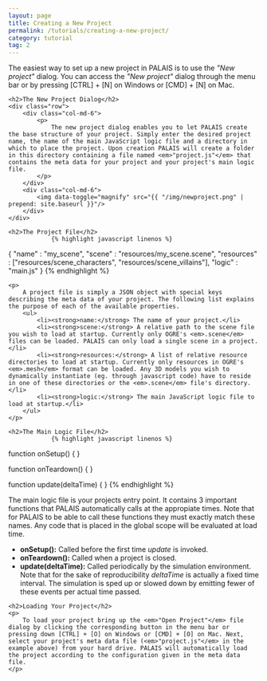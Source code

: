 ```yaml
---
layout: page
title: Creating a New Project
permalink: /tutorials/creating-a-new-project/
category: tutorial
tag: 2
---
```


<div class="creating-a-new-project">
	<p>
		The easiest way to set up a new project in PALAIS is to use the <em>"New project"</em> dialog. You can access the <em>"New project"</em> dialog through the menu bar or by pressing [CTRL] + [N] on Windows or [CMD] + [N] on Mac.
	</p>

	<h2>The New Project Dialog</h2>
	<div class="row">
		<div class="col-md-6">
			<p>
				The new project dialog enables you to let PALAIS create the base structure of your project. Simply enter the desired project name, the name of the main JavaScript logic file and a directory in which to place the project. Upon creation PALAIS will create a folder in this directory containing a file named <em>"project.js"</em> that contains the meta data for your project and your project's main logic file. 
			</p>
		</div>
		<div class="col-md-6">
			<img data-toggle="magnify" src="{{ "/img/newproject.png" | prepend: site.baseurl }}"/>
		</div>
	</div>

	<h2>The Project File</h2>
				{% highlight javascript linenos %}
{
  "name" : "my_scene",
  "scene" : "resources/my_scene.scene",
  "resources" : ["resources/scene_characters", 
                 "resources/scene_villains"],
  "logic"  : "main.js"
}
				{% endhighlight %}

	<p>
		A project file is simply a JSON object with special keys describing the meta data of your project. The following list explains the purpose of each of the available properties.
		<ul>
			<li><strong>name:</strong> The name of your project.</li>
			<li><strong>scene:</strong> A relative path to the scene file you wish to load at startup. Currently only OGRE's <em>.scene</em> files can be loaded. PALAIS can only load a single scene in a project.</li>
			<li><strong>resources:</strong> A list of relative resource directories to load at startup. Currently only resources in OGRE's <em>.mesh</em> format can be loaded. Any 3D models you wish to dynamically instantiate (eg. through javascript code) have to reside in one of these directories or the <em>.scene</em> file's directory.</li>
			<li><strong>logic:</strong> The main JavaScript logic file to load at startup.</li>
		</ul>
	</p>

	<h2>The Main Logic File</h2>
				{% highlight javascript linenos %}
function onSetup() {
}

function onTeardown() {
}

function update(deltaTime) {
}
				{% endhighlight %}
	<p>
		The main logic file is your projects entry point. It contains 3 important functions that PALAIS automatically calls at the appropiate times. Note that for PALAIS to be able to call these functions they must exactly match these names. Any code that is placed in the global scope will be evaluated at load time.
		<ul>
			<li><strong>onSetup():</strong> Called before the first time <em>update</em> is invoked.</li>
			<li><strong>onTeardown():</strong> Called when a project is closed.</li>
			<li><strong>update(deltaTime):</strong> Called periodically by the simulation environment. Note that for the sake of reproducibility <em>deltaTime</em> is actually a fixed time interval. The simulation is sped up or slowed down by emitting fewer of these events per actual time passed.</li>
		</ul>
	</p>

	<h2>Loading Your Project</h2>
	<p>
		To load your project bring up the <em>"Open Project"</em> file dialog by clicking the corresponding button in the menu bar or pressing down [CTRL] + [O] on Windows or [CMD] + [O] on Mac. Next, select your project's meta data file (<em>"project.js"</em> in the example above) from your hard drive. PALAIS will automatically load the project according to the configuration given in the meta data file.
	</p>
</div>
